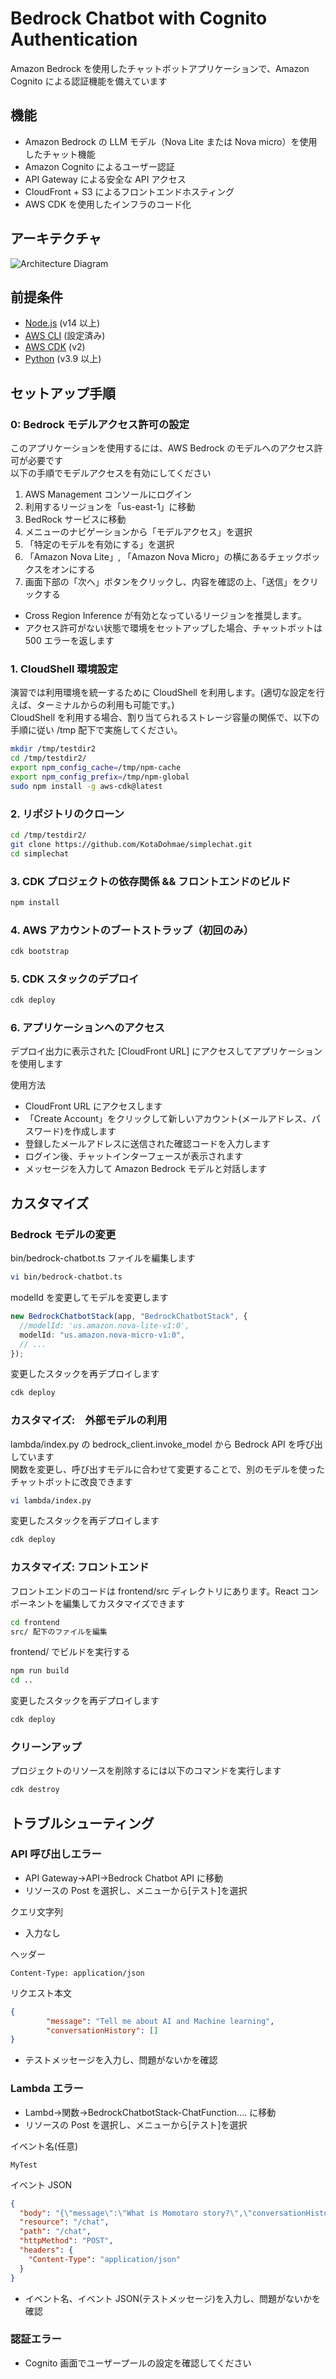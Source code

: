 # Bedrock Chatbot with Cognito Authentication

Amazon Bedrock を使用したチャットボットアプリケーションで、Amazon Cognito による認証機能を備えています

## 機能

- Amazon Bedrock の LLM モデル（Nova Lite または Nova micro）を使用したチャット機能
- Amazon Cognito によるユーザー認証
- API Gateway による安全な API アクセス
- CloudFront + S3 によるフロントエンドホスティング
- AWS CDK を使用したインフラのコード化

## アーキテクチャ

![Architecture Diagram](./architecture.png)

## 前提条件

- [Node.js](https://nodejs.org/) (v14 以上)
- [AWS CLI](https://aws.amazon.com/cli/) (設定済み)
- [AWS CDK](https://aws.amazon.com/cdk/) (v2)
- [Python](https://www.python.org/) (v3.9 以上)

## セットアップ手順

### 0: Bedrock モデルアクセス許可の設定

このアプリケーションを使用するには、AWS Bedrock のモデルへのアクセス許可が必要です<br>
以下の手順でモデルアクセスを有効にしてください

1. AWS Management コンソールにログイン
2. 利用するリージョンを「us-east-1」に移動
3. BedRock サービスに移動
4. メニューのナビゲーションから「モデルアクセス」を選択
5. 「特定のモデルを有効にする」を選択
6. 「Amazon Nova Lite」, 「Amazon Nova Micro」の横にあるチェックボックスをオンにする
7. 画面下部の「次へ」ボタンをクリックし、内容を確認の上、「送信」をクリックする

- Cross Region Inference が有効となっているリージョンを推奨します。
- アクセス許可がない状態で環境をセットアップした場合、チャットボットは 500 エラーを返します

### 1. CloudShell 環境設定

演習では利用環境を統一するために CloudShell を利用します。(適切な設定を行えば、ターミナルからの利用も可能です。) <br>
CloudShell を利用する場合、割り当てられるストレージ容量の関係で、以下の手順に従い /tmp 配下で実施してください。

```bash
mkdir /tmp/testdir2
cd /tmp/testdir2/
export npm_config_cache=/tmp/npm-cache
export npm_config_prefix=/tmp/npm-global
sudo npm install -g aws-cdk@latest

```

### 2. リポジトリのクローン

```bash
cd /tmp/testdir2/
git clone https://github.com/KotaDohmae/simplechat.git
cd simplechat

```

### 3. CDK プロジェクトの依存関係 && フロントエンドのビルド

```bash
npm install

```

### 4. AWS アカウントのブートストラップ（初回のみ）

```bash
cdk bootstrap

```

### 5. CDK スタックのデプロイ

```bash
cdk deploy

```

### 6. アプリケーションへのアクセス

デプロイ出力に表示された [CloudFront URL] にアクセスしてアプリケーションを使用します

使用方法

- CloudFront URL にアクセスします
- 「Create Account」をクリックして新しいアカウント(メールアドレス、パスワード)を作成します
- 登録したメールアドレスに送信された確認コードを入力します
- ログイン後、チャットインターフェースが表示されます
- メッセージを入力して Amazon Bedrock モデルと対話します

## カスタマイズ

### Bedrock モデルの変更

bin/bedrock-chatbot.ts ファイルを編集します

```bash
vi bin/bedrock-chatbot.ts

```

modelId を変更してモデルを変更します

```typescript
new BedrockChatbotStack(app, "BedrockChatbotStack", {
  //modelId: 'us.amazon.nova-lite-v1:0',
  modelId: "us.amazon.nova-micro-v1:0",
  // ...
});
```

変更したスタックを再デプロイします

```bash
cdk deploy

```

### カスタマイズ:　外部モデルの利用

lambda/index.py の bedrock_client.invoke_model から Bedrock API を呼び出しています<br>
関数を変更し、呼び出すモデルに合わせて変更することで、別のモデルを使ったチャットボットに改良できます

```bash
vi lambda/index.py

```

変更したスタックを再デプロイします

```bash
cdk deploy

```

### カスタマイズ: フロントエンド

フロントエンドのコードは frontend/src ディレクトリにあります。React コンポーネントを編集してカスタマイズできます

```bash
cd frontend
src/ 配下のファイルを編集

```

frontend/ でビルドを実行する

```bash
npm run build
cd ..

```

変更したスタックを再デプロイします

```bash
cdk deploy

```

### クリーンアップ

プロジェクトのリソースを削除するには以下のコマンドを実行します

```bash
cdk destroy

```

## トラブルシューティング

### API 呼び出しエラー

- API Gateway->API->Bedrock Chatbot API に移動
- リソースの Post を選択し、メニューから[テスト]を選択

クエリ文字列

- 入力なし

ヘッダー

```
Content-Type: application/json
```

リクエスト本文

```JSON
{
        "message": "Tell me about AI and Machine learning",
        "conversationHistory": []
}
```

- テストメッセージを入力し、問題がないかを確認

### Lambda エラー

- Lambd->関数->BedrockChatbotStack-ChatFunction.... に移動
- リソースの Post を選択し、メニューから[テスト]を選択

イベント名(任意)

```
MyTest
```

イベント JSON

```JSON
{
  "body": "{\"message\":\"What is Momotaro story?\",\"conversationHistory\":[]}",
  "resource": "/chat",
  "path": "/chat",
  "httpMethod": "POST",
  "headers": {
    "Content-Type": "application/json"
  }
}
```

- イベント名、イベント JSON(テストメッセージ)を入力し、問題がないかを確認

### 認証エラー

- Cognito 画面でユーザープールの設定を確認してください

